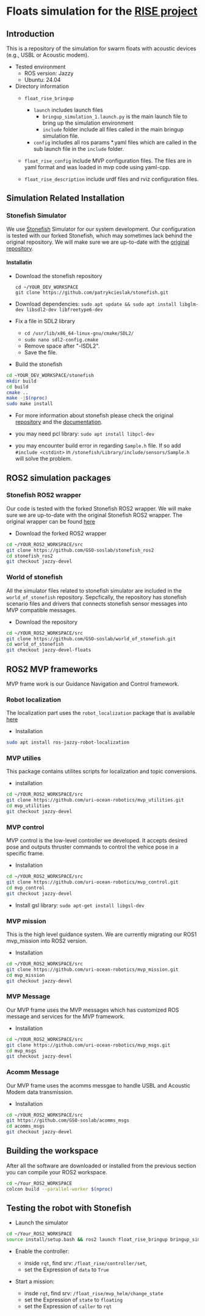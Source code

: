 # Floats simulation for the [RISE project](https://soslab.wordpress.com/rise/)

## Introduction
This is a repository of the simulation for swarm floats with acoustic devices (e.g., USBL or Acoustic modem).
- Tested environment
    - ROS version: Jazzy
    - Ubuntu: 24.04
- Directory information
    - `float_rise_bringup` 
        - `launch` includes launch files
            - `bringup_simulation_1.launch.py` is the main launch file to bring up the simulation environment
            - `include` folder include all files called in the main bringup simulation file.
        - `config` includes all ros params *.yaml files which are called in the sub launch file in the `include` folder.
    - `float_rise_config` include MVP configuration files. The files are in yaml format and was loaded in mvp code using yaml-cpp.

    - `float_rise_description` include urdf files and rviz configuration files.

## Simulation Related Installation

### Stonefish Simulator
We use [Stonefish](https://github.com/patrykcieslak/stonefish) Simulator for our system development.
Our configuration is tested with our forked Stonefish, which may sometimes lack behind the original repository. We will make sure we are up-to-date with the [original repository](https://github.com/patrykcieslak/stonefish).
#### Installatin
- Download the stonefish repository
    ```shell
    cd ~/YOUR_DEV_WORKSPACE
    git clone https://github.com/patrykcieslak/stonefish.git
    ```
- Download dependencies: `sudo apt update && sudo apt install libglm-dev libsdl2-dev libfreetype6-dev`

- Fix a file in SDL2 library
    - `cd /usr/lib/x86_64-linux-gnu/cmake/SDL2/`
    - `sudo nano sdl2-config.cmake`
    - Remove space after "-lSDL2".
    - Save the file.

- Build the stonefish
```sh
cd ~YOUR_DEV_WORKSPACE/stonefish
mkdir build
cd build
cmake ..
make -j$(nproc)
sudo make install
```

- For more information about stonefish please check the original [repository](https://github.com/patrykcieslak/stonefish) and the [documentation](https://stonefish.readthedocs.io/en/latest/).

- you may need pcl library: `sudo apt install libpcl-dev`

- you may encounter build error in regarding `Sample.h` file. If so add `#include <cstdint>` in `/stonefish/Library/include/sensors/Sample.h` will solve the problem.    


## ROS2 simulation packages

### Stonefish ROS2 wrapper
Our code is tested with the forked Stonefish ROS2 wrapper. We will make sure we are up-to-date with the original Stonefish ROS2 wrapper.
The original wrapper can be found [here](https://github.com/patrykcieslak/stonefish_ros2)
- Download the forked ROS2 wrapper 
```sh
cd ~/YOUR_ROS2_WORKSPACE/src
git clone https://github.com/GSO-soslab/stonefish_ros2
cd stonefish_ros2
git checkout jazzy-devel
```

### World of stonefish
All the simulator files related to stonefish simulator are included in the `world_of_stonefish` repository. Sepcfically, the repository has stonefish scenario files and drivers that connects stonefish sensor messages into MVP compatible messages.

- Download the repository
```sh
cd ~/YOUR_ROS2_WORKSPACE/src
git clone https://github.com/GSO-soslab/world_of_stonefish.git
cd world_of_stonefish
git checkout jazzy-devel-floats
```

## ROS2 MVP frameworks
MVP frame work is our Guidance Navigation and Control framework.
   
### Robot localization
The localization part uses the `robot_localization` package that is available [here](https://github.com/cra-ros-pkg/robot_localization.git)
- Installation
```sh
sudo apt install ros-jazzy-robot-localization
```

### MVP utilies
This package contains utilites scripts for localization and topic conversions.
- installation
```sh
cd ~/YOUR_ROS2_WORKSPACE/src
git clone https://github.com/uri-ocean-robotics/mvp_utilities.git
cd mvp_utilities
git checkout jazzy-devel
```

### MVP control
MVP control is the low-level controller we developed. It accepts desired pose and outputs thruster commands to control the vehice pose in a specific frame.
- Installation
```sh
cd ~/YOUR_ROS2_WORKSPACE/src
git clone https://github.com/uri-ocean-robotics/mvp_control.git
cd mvp_control
git checkout jazzy-devel
```      

- Install gsl library: `sudo apt-get install libgsl-dev`
    

### MVP mission
This is the high level guidance system.
We are currently migrating our ROS1 mvp_mission into ROS2 version.
- Installation
```sh
cd ~/YOUR_ROS2_WORKSPACE/src
git clone https://github.com/uri-ocean-robotics/mvp_mission.git
cd mvp_mission
git checkout jazzy-devel
```    

### MVP Message
Our MVP frame uses the MVP messages which has customized ROS message and services for the MVP framework.
- Installation
```sh
cd ~/YOUR_ROS2_WORKSPACE/src
git clone https://github.com/uri-ocean-robotics/mvp_msgs.git
cd mvp_msgs
git checkout jazzy-devel
```   

### Acomm Message
Our MVP frame uses the acomms messgae to handle USBL and Acoustic Modem data transmission.
- Installation
```sh
cd ~/YOUR_ROS2_WORKSPACE/src
git https://github.com/GSO-soslab/acomms_msgs
cd acomms_msgs
git checkout jazzy-devel
```           

## Building the workspace
After all the software are downloaded or installed from the previous section you can compile your ROS2 workspace.
```sh
cd ~/Your_ROS2_WORKSPACE
colcon build --parallel-worker $(nproc)
```

## Testing the robot with Stonefish
- Launch the simulator
```sh
cd ~/Your_ROS2_WORKSPACE
source install/setup.bash && ros2 launch float_rise_bringup bringup_simulation_1.launch.py
```
- Enable the controller: 
    - inside `rqt`, find srv: `/float_rise/controller/set`, 
    - set the Expression of `data` to `True`

- Start a mission:
    - insde `rqt`, find srv: `/float_rise/mvp_helm/change_state`
    - set the Expression of `state` to `floating`
    - set the Expression of `caller` to `rqt`
